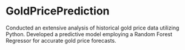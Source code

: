 # GoldPricePrediction
Conducted an extensive analysis of historical gold price data utilizing Python. Developed a predictive model employing a Random Forest Regressor for accurate gold price forecasts.

